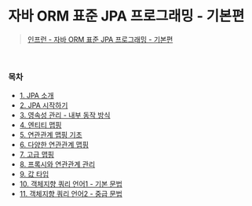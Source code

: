 # 자바 ORM 표준 JPA 프로그래밍 - 기본편
> [인프런 - 자바 ORM 표준 JPA 프로그래밍 - 기본편](https://www.inflearn.com/course/ORM-JPA-Basic/dashboard)
<bR>

### 목차
- [1. JPA 소개](https://github.com/qlalzl9/TIL/blob/master/JPA/JPA_Intro.md)
- [2. JPA 시작하기](https://github.com/qlalzl9/TIL/blob/master/JPA/JPA_Start.md)
- [3. 영속성 관리 - 내부 동작 방식](https://github.com/qlalzl9/TIL/blob/master/JPA/JPA_PersistenceContext.md)
- [4. 엔티티 맵핑](https://github.com/qlalzl9/TIL/blob/master/JPA/JPA_EntityMapping.md)
- [5. 연관관계 맵핑 기초](https://github.com/qlalzl9/TIL/blob/master/JPA/JPA_RelationalMapping.md)
- [6. 다양한 연관관계 맵핑](https://github.com/qlalzl9/TIL/blob/master/JPA/JPA_VariousRelationalMapping.md)
- [7. 고급 맵핑](https://github.com/qlalzl9/TIL/blob/master/JPA/JPA_AdvancedMapping.md)
- [8. 프록시와 연관관계 관리](https://github.com/qlalzl9/TIL/blob/master/JPA/JPA_Proxy_RelationManaging.md)
- [9. 값 타입](https://github.com/qlalzl9/TIL/blob/master/JPA/JPA_ValueType.md)
- [10. 객체지향 쿼리 언어1 - 기본 문법](https://github.com/qlalzl9/TIL/blob/master/JPA/JPA_JPQL1.md)
- [11. 객체지향 쿼리 언어2 - 중급 문법](https://github.com/qlalzl9/TIL/blob/master/JPA/JPA_JPQL2.md)
